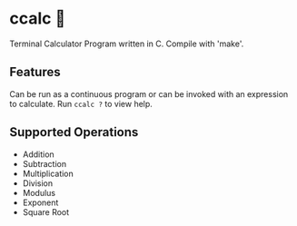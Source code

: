 # ccalc :smoking:
Terminal Calculator Program written in C. Compile with 'make'.

## Features
Can be run as a continuous program or can be invoked with an expression to calculate.
Run ```ccalc ?``` to view help.

## Supported Operations
* Addition
* Subtraction
* Multiplication
* Division
* Modulus
* Exponent
* Square Root
